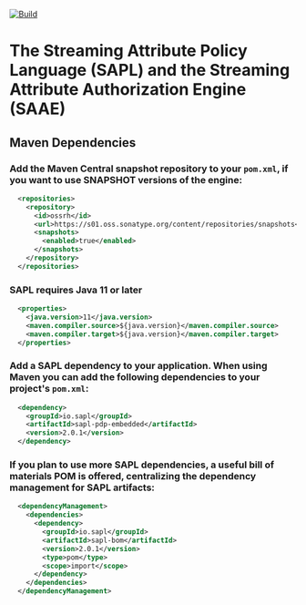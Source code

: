[![Build](https://github.com/heutelbeck/sapl-policy-engine/actions/workflows/build.yml/badge.svg)](https://github.com/heutelbeck/sapl-policy-engine/actions/workflows/build.yml)

# The Streaming Attribute Policy Language (SAPL) and the Streaming Attribute Authorization Engine (SAAE)



## Maven Dependencies

### Add the Maven Central snapshot repository to your `pom.xml`, if you want to use SNAPSHOT versions of the engine:

```xml
  <repositories>
    <repository>
      <id>ossrh</id>
      <url>https://s01.oss.sonatype.org/content/repositories/snapshots</url>
      <snapshots>
        <enabled>true</enabled>
      </snapshots>
    </repository>
  </repositories>
```

### SAPL requires Java 11 or later

```xml
  <properties>
    <java.version>11</java.version>
    <maven.compiler.source>${java.version}</maven.compiler.source>
    <maven.compiler.target>${java.version}</maven.compiler.target>
  </properties>
```

### Add a SAPL dependency to your application. When using Maven you can add the following dependencies to your project's `pom.xml`:

```xml
  <dependency>
    <groupId>io.sapl</groupId>
    <artifactId>sapl-pdp-embedded</artifactId>
    <version>2.0.1</version>
  </dependency>
```

### If you plan to use more SAPL dependencies, a useful bill of materials POM is offered, centralizing the dependency management for SAPL artifacts:

```xml
  <dependencyManagement>
    <dependencies>
      <dependency>
        <groupId>io.sapl</groupId>
        <artifactId>sapl-bom</artifactId>
        <version>2.0.1</version>
        <type>pom</type>
        <scope>import</scope>
      </dependency>
    </dependencies>
  </dependencyManagement>
```
